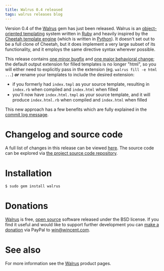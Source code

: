 ```yaml
---
title: Walrus 0.4 released
tags: walrus releases blog
---
```


Version 0.4 of the [Walrus](/wiki/Walrus) gem has just been released. Walrus is an [object-oriented templating](/wiki/object-oriented_templating) system written in [Ruby](/wiki/Ruby) and heavily inspired by the [Cheetah template engine](/wiki/Cheetah_template_engine) (which is written in [Python](/wiki/Python)). It doesn't set out to be a full clone of Cheetah, but it does implement a very large subset of its functionality, and it employs the same directive syntax wherever possible.

This release contains [one minor bugfix](http://git.wincent.com/Walrus.git/commitdiff/268cf53c384e39a8f76ee32c160a7cef863fa6b9) and [one major behavioral change](http://git.wincent.com/Walrus.git/commitdiff/53927ca133b2e53611b81ddfbbf29f6e1be9f563); the default output extension for filled templates is no longer "html", so you will either need to explicitly pass in the extension (eg. `walrus fill -e html ...`) **_or_** rename your templates to include the desired extension:

-   if you formerly had `index.tmpl` as your source template, resulting in `index.rb` when compiled and `index.html` when filled
-   you'll now have `index.html.tmpl` as your source template, and it will produce `index.html.rb` when compiled and `index.html` when filled

This new approach has a few benefits which are fully explained in the [commit log message](http://git.wincent.com/Walrus.git/commitdiff/53927ca133b2e53611b81ddfbbf29f6e1be9f563).

# Changelog and source code

A full list of changes in this release can be viewed [here](http://git.wincent.com/Walrus.git/shortlog/refs/tags/0.4). The source code can be explored via [the project source code repository](http://git.wincent.com/Walrus.git).

# Installation

```shell
$ sudo gem install walrus
```

# Donations

[Walrus](/wiki/Walrus) is free, [open source](/wiki/open_source) software released under the BSD license. If you find it useful and would like to support further development you can [make a donation](/products/walrus/donations) via PayPal to <win@wincent.com>.

# See also

For more information see the [Walrus](/wiki/Walrus) product pages.
